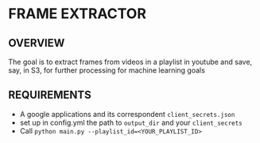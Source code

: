 # FRAME EXTRACTOR

## OVERVIEW

The goal is to extract frames from videos in a playlist in youtube and save, say, in S3, for further processing for machine learning goals

## REQUIREMENTS

* A google applications and its correspondent `client_secrets.json`
* set up in config.yml the path to `output_dir` and your `client_secrets`
* Call `python main.py --playlist_id=<YOUR_PLAYLIST_ID>`